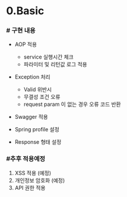 # 0.Basic

### # 구현 내용
* AOP 적용
  * service 실행시간 체크
  * 파라미터 및 리턴값 로그 적용

* Exception 처리
  * Valid 위반시
  * 무결성 조건 오류
  * request param 이 없는 경우 오류 코드 반환

* Swagger 적용

* Spring profile 설정

* Response 형태 설정

### #추후 적용예정
1. XSS 적용 (예정)
2. 개인정보 암호화 (예정)
3. API 권한 적용
